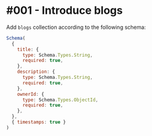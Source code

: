 # #001 - Introduce blogs

Add `blogs` collection according to the following schema:
```js
Schema(
  {
    title: {
      type: Schema.Types.String,
      required: true,
    },
    description: {
      type: Schema.Types.String,
      required: true,
    },
    ownerId: {
      type: Schema.Types.ObjectId,
      required: true,
    },
  },
  { timestamps: true }
)
```

